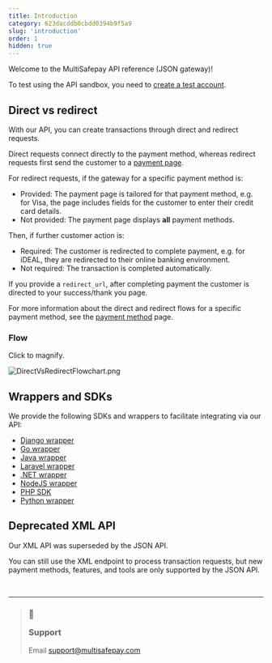 ```yaml
---
title: Introduction
category: 623dacddb0cbdd0394b9f5a9
slug: 'introduction'
order: 1
hidden: true
---
```


Welcome to the MultiSafepay API reference (JSON gateway)!

To test using the API sandbox, you need to [create a test account](https://docs.multisafepay.com/create-test-account/).

Direct vs redirect
------------------

With our API, you can create transactions through direct and redirect requests.

Direct requests connect directly to the payment method, whereas redirect requests first send the customer to a [payment page](https://docs.multisafepay.com/payment-pages/).

For redirect requests, if the gateway for a specific payment method is:

- Provided: The payment page is tailored for that payment method, e.g. for Visa, the page includes fields for the customer to enter their credit card details. 
- Not provided: The payment page displays **all** payment methods.

Then, if further customer action is:

- Required: The customer is redirected to complete payment, e.g. for iDEAL, they are redirected to their online banking environment. 
- Not required: The transaction is completed automatically. 

If you provide a `redirect_url`, after completing payment the customer is directed to your success/thank you page.

For more information about the direct and redirect flows for a specific payment method, see the [payment method](https://docs.multisafepay.com/payment-methods/) page.

### Flow

Click to magnify.

![](https://files.readme.io/c702a54-DirectVsRedirectFlowchart.png "DirectVsRedirectFlowchart.png")

Wrappers and SDKs
-----------------

We provide the following SDKs and wrappers to facilitate integrating via our API:

- [Django wrapper](https://github.com/edoburu/django-multisafepay)
- [Go wrapper](https://github.com/kurt-stolle/go-multisafepay)
- [Java wrapper](https://github.com/MultiSafepay/Java)
- [Laravel wrapper](https://github.com/MultiSafepay/laravel-api)
- [.NET wrapper](https://github.com/MultiSafepay/.Net)
- [NodeJS wrapper](https://github.com/MultiSafepay/multisafepay-node-wrapper)
- [PHP SDK](https://github.com/MultiSafepay/php-sdk)
- [Python wrapper](https://github.com/MultiSafepay/multisafepay-python-wrapper)

Deprecated XML API
------------------

Our XML API was superseded by the JSON API.

You can still use the XML endpoint to process transaction requests, but new payment methods, features, and tools are only supported by the JSON API.

<br>

***

<blockquote class="callout callout_info">
    <h3 class="callout-heading false">
        <span class="callout-icon">💬</span>
        <p>Support</p>
    </h3>
    <p>Email <a href="mailto:support@multisafepay.com">support@multisafepay.com</a></p>
</blockquote>
